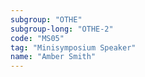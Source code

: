 ```yaml
---
subgroup: "OTHE"
subgroup-long: "OTHE-2"
code: "MS05"
tag: "Minisymposium Speaker"
name: "Amber Smith"
---
```

